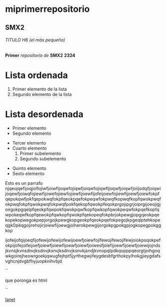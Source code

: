 
# miprimerrepositorio

## SMX2

###### TITULO H6 (el más pequeño)

__Primer__ *repositorio* *de* __SMX2__ **2324**

# Lista ordenada

1. Primer elemento de la lista
2. Segundo elemento de la lista

# Lista desordenada

* Primer elemento
* Segundo elemento
- Tercer elemento
- Cuarto elemento
    1. Primer subelemento
    2. Segundo subelemento
+ Quinto elemento
+ Sexto elemento

Esto es un parrafo njqeojqefijoqjoifojiwfjoiwfijoqwfojiqwfjoiqwfojiqwfijoqwfjoiqwfjoiijodqfjoiqwijoqewfjoiwqfojiewfijowefojiewfojiewfijoewfijofeijoewfojiewfijoewfjoiewfokpfqepokqwfjokfqepokwqfokpfqeokpqefokpeqwfokpwqfkopwqfkopfqwokpwqfokpwqfokpfqwokpwqfokpwqfpokfqekopfqwokpfeqokprgojipgrjoiprgijoeojigjoirgokpgqelpfqeokpfqwpokfqwokpqwfkopfqwkopfqwokpeqwfokpqefkopfqwpokeqwfkopfqewokpfqwkopfqwokpfqekopeqfokpbrjokpewgjopgqeokpqekopekopwegokpepjorgojkpewgkopgeokpfqeokpqefokpegojkpgeqlptehkopeqgk0pèqgojirehojirjoiewfijoewgjoiherokpewgijorgokpgpokgpjogkopegpokggkop

ijofeijofqijoeqfijofewijofewijofewijoewfjoiewfojifewojifewojifewjoiokpsqokpefokpijofejoifeijoefjoiewfjoiewfijoewfjoiewfjoiwesfjoiefijoewfijoewfjoiewijojndsjkvnsjkvnsdnvjksdnvjksnvjksdnvjksnvkjsndjkvnopqlpdkqopppqeorgtjoihgoqwkgoirejheowrgoekjqwugfejhpt5jyrthegwjifeygdesbfgrthokpylhokgjieygdafsvghcnjdvgbfhyjuopknihvbjd

``
<html>
    <head>
    <head>
    <body>
        <p> que poronga es html </p>
    <body>
</html>
``

[lanet](https://www.fje.edu/es/fje "peor web del mundo")
